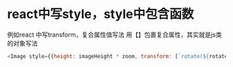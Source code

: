 # react中写style，style中包含函数

例如react 中写transform，复合属性值写法 用【】包裹复合属性，其实就是js类的对象写法

```js
<Image style={{height: imageHeight * zoom, transform: [`rotate(${rotate * 90}deg)`]}} />
```